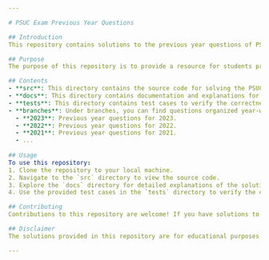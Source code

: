 ```yaml
---

# PSUC Exam Previous Year Questions

## Introduction
This repository contains solutions to the previous year questions of PSUC (Problem Solving Using Computers) exam conducted by MIT Manipal. PSUC is a test that evaluates candidates' problem-solving skills using computers.

## Purpose
The purpose of this repository is to provide a resource for students preparing for the PSUC exam. By solving previous year questions and providing detailed explanations, this repository aims to help students understand the types of problems they may encounter in the exam and how to approach them effectively.

## Contents
- **src**: This directory contains the source code for solving the PSUC exam questions.
- **docs**: This directory contains documentation and explanations for the solutions provided.
- **tests**: This directory contains test cases to verify the correctness of the solutions.
- **branches**: Under branches, you can find questions organized year-wise for easy access to specific year questions.
  - **2023**: Previous year questions for 2023.
  - **2022**: Previous year questions for 2022.
  - **2021**: Previous year questions for 2021.
  - ...
  
## Usage
To use this repository:
1. Clone the repository to your local machine.
2. Navigate to the `src` directory to view the source code.
3. Explore the `docs` directory for detailed explanations of the solutions.
4. Use the provided test cases in the `tests` directory to verify the correctness of the solutions.

## Contributing
Contributions to this repository are welcome! If you have solutions to additional PSUC exam questions or improvements to existing solutions, feel free to open a pull request.

## Disclaimer
The solutions provided in this repository are for educational purposes only. While efforts have been made to ensure the correctness of the solutions, no guarantee is provided. Users are encouraged to verify the solutions independently.

---
```


